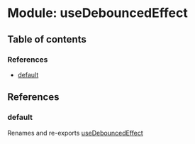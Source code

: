 # Module: useDebouncedEffect

## Table of contents

### References

- [default](useDebouncedEffect.md#default)

## References

### default

Renames and re-exports [useDebouncedEffect](useTimers.md#usedebouncedeffect)
